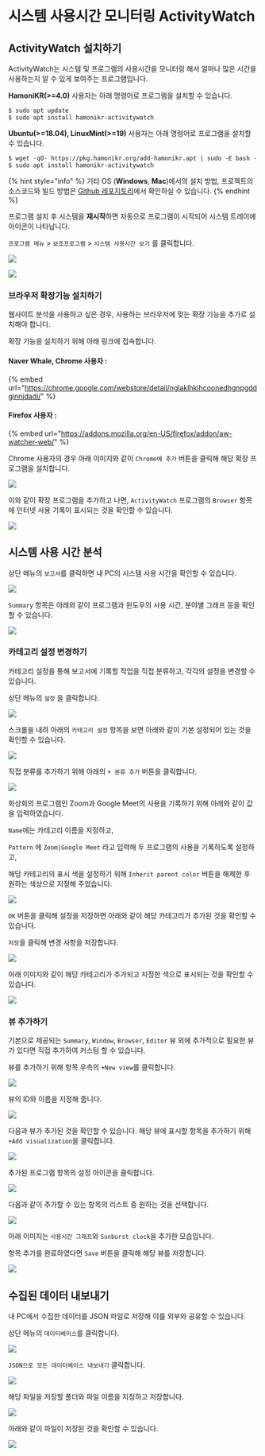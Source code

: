 # 시스템 사용시간 모니터링 ActivityWatch

## ActivityWatch 설치하기

ActivityWatch는 시스템 및 프로그램의 사용시간을 모니터링 해서 얼마나 많은 시간을 사용하는지 알 수 있게 보여주는 프로그램입니다.

**HamoniKR(>=4.0)** 사용자는 아래 명령어로 프로그램을 설치할 수 있습니다.

```
$ sudo apt update
$ sudo apt install hamonikr-activitywatch
```

**Ubuntu(>=18.04), LinuxMint(>=19)** 사용자는 아래 명령어로 프로그램을 설치할 수 있습니다.

```
$ wget -qO- https://pkg.hamonikr.org/add-hamonikr.apt | sudo -E bash -
$ sudo apt install hamonikr-activitywatch
```

{% hint style="info" %}
&#x20;기타 OS (**Windows**, **Mac**)에서의 설치 방법, 프로젝트의 소스코드와 빌드 방법은 [Github 레포지토리](https://github.com/hamonikr/hamonikr-activitywatch)에서 확인하실 수 있습니다.
{% endhint %}

프로그램 설치 후 시스템을 **재시작**하면 자동으로 프로그램이 시작되어 시스템 트레이에 아이콘이 나타납니다.

`프로그램 메뉴` > `보조프로그램` > `시스템 사용시간 보기` 를 클릭합니다.

![](<../.gitbook/assets/image (234).png>)

![](<../.gitbook/assets/image (384).png>)



### 브라우저 확장기능 설치하기

웹사이트 분석을 사용하고 싶은 경우, 사용하는 브라우저에 맞는 확장 기능을 추가로 설치해야 합니다.

확장 기능을 설치하기 위해 아래 링크에 접속합니다.

#### Naver Whale, Chrome 사용자 :&#x20;

{% embed url="https://chrome.google.com/webstore/detail/nglaklhklhcoonedhgnpgddginnjdadi/" %}

#### Firefox 사용자 :&#x20;

{% embed url="https://addons.mozilla.org/en-US/firefox/addon/aw-watcher-web/" %}

Chrome 사용자의 경우 아래 이미지와 같이 `Chrome에 추가` 버튼을 클릭해 해당 확장 프로그램을 설치합니다.

![](<../.gitbook/assets/스크린샷, 2021-06-07 15-24-59.png>)

이와 같이 확장 프로그램을 추가하고 나면, `ActivityWatch` 프로그램의 `Browser` 항목에 인터넷 사용 기록이 표시되는 것을 확인할 수 있습니다.

![](<../.gitbook/assets/image (252).png>)



## 시스템 사용 시간 분석

상단 메뉴의 `보고서`를 클릭하면 내 PC의 시스템 사용 시간을 확인할 수 있습니다.

![](<../.gitbook/assets/image (417).png>)

`Summary` 항목은 아래와 같이 프로그램과 윈도우의 사용 시간, 분야별 그래프 등을 확인할 수 있습니다.

![](<../.gitbook/assets/image (259).png>)



### 카테고리 설정 변경하기

카테고리 설정을 통해 보고서에 기록할 작업을 직접 분류하고, 각각의 설정을 변경할 수 있습니다.

상단 메뉴의 `설정` 을 클릭합니다.

![](<../.gitbook/assets/스크린샷, 2021-06-07 14-54-55.png>)

스크롤을 내려 아래의 `카테고리 설정` 항목을 보면 아래와 같이 기본 설정되어 있는 것을 확인할 수 있습니다.

![](<../.gitbook/assets/image (374).png>)

직접 분류를 추가하기 위해 아래의 `+ 분류 추가` 버튼을 클릭합니다.

![](<../.gitbook/assets/image (419).png>)

화상회의 프로그램인 Zoom과 Google Meet의 사용을 기록하기 위해 아래와 같이 값을 입력하였습니다.

`Name`에는 카테고리 이름을 지정하고,&#x20;

`Pattern` 에 `Zoom|Google Meet` 라고 입력해 두 프로그램의 사용을 기록하도록 설정하고,&#x20;

해당 카테고리의 표시 색을 설정하기 위해 `Inherit parent color` 버튼을 해제한 후 원하는 색상으로 지정해 주었습니다.

![](<../.gitbook/assets/image (206).png>)

`OK` 버튼을 클릭해 설정을 저장하면 아래와 같이 해당 카테고리가 추가된 것을 확인할 수 있습니다.

`저장`을 클릭해 변경 사항을 저장합니다.

![](<../.gitbook/assets/image (267).png>)

아래 이미지와 같이 해당 카테고리가 추가되고 지정한 색으로 표시되는 것을 확인할 수 있습니다.

![](<../.gitbook/assets/스크린샷, 2021-06-07 15-16-28.png>)



### 뷰 추가하기

기본으로 제공되는 `Summary`, `Window`, `Browser`, `Editor` 뷰 외에 추가적으로 필요한 뷰가 있다면 직접 추가하여 커스텀 할 수 있습니다.

뷰를 추가하기 위해 항목 우측의 `+New view`를 클릭합니다.&#x20;

![](<../.gitbook/assets/image (422).png>)

뷰의 ID와 이름을 지정해 줍니다.

![](<../.gitbook/assets/image (155).png>)

다음과 뷰가 추가된 것을 확인할 수 있습니다. 해당 뷰에 표시할 항목을 추가하기 위해 `+Add visualization`을 클릭합니다.

![](<../.gitbook/assets/image (318).png>)

추가된 프로그램 항목의 설정 아이콘을 클릭합니다.

![](<../.gitbook/assets/image (378).png>)

다음과 같이 추가할 수 있는 항목의 리스트 중 원하는 것을 선택합니다.

![](<../.gitbook/assets/image (233).png>)

아래 이미지는 `사용시간 그래프`와 `Sunburst clock`을 추가한 모습입니다.&#x20;

항목 추가를 완료하였다면 `Save` 버튼을 클릭해 해당 뷰를 저장합니다.

![](<../.gitbook/assets/image (183).png>)



## 수집된 데이터 내보내기

내 PC에서 수집한 데이터를 JSON 파일로 저장해 이를 외부와 공유할 수 있습니다.

&#x20;상단 메뉴의 `데이터베이스`를 클릭합니다.

![](<../.gitbook/assets/스크린샷, 2021-06-07 14-49-18.png>)

`JSON으로 모든 데이터베이스 내보내기`  클릭합니다.

![](<../.gitbook/assets/image (133).png>)

해당 파일을 저장할 폴더와 파일 이름을 지정하고 저장합니다.

![](<../.gitbook/assets/image (351).png>)

아래와 같이 파일이 저장된 것을 확인할 수 있습니다.

![](<../.gitbook/assets/image (343).png>)
